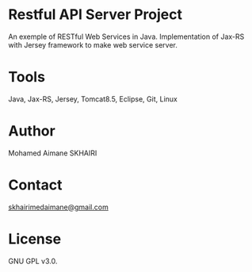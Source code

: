 # Restful API Server Project

An exemple of RESTful Web Services in Java.
Implementation of Jax-RS with Jersey framework to make web service server.

# Tools

Java, Jax-RS, Jersey, Tomcat8.5, Eclipse, Git, Linux

# Author

Mohamed Aimane SKHAIRI

# Contact 

skhairimedaimane@gmail.com

# License

GNU GPL v3.0.
